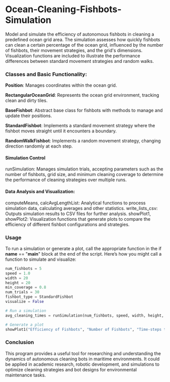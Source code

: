 # Ocean-Cleaning-Fishbots-Simulation

Model and simulate the efficiency of autonomous fishbots in cleaning a predefined ocean grid area. The simulation assesses how quickly fishbots can clean a certain percentage of the ocean grid, influenced by the number of fishbots, their movement strategies, and the grid's dimensions. Visualization functions are included to illustrate the performance differences between standard movement strategies and random walks.

### Classes and Basic Functionality:

**Position**: Manages coordinates within the ocean grid.

**RectangularOceanGrid**: Represents the ocean grid environment, tracking clean and dirty tiles.

**BaseFishbot**: Abstract base class for fishbots with methods to manage and update their positions.

**StandardFishbot**: Implements a standard movement strategy where the fishbot moves straight until it encounters a boundary.

**RandomWalkFishbot**: Implements a random movement strategy, changing direction randomly at each step.

#### Simulation Control

runSimulation: Manages simulation trials, accepting parameters such as the number of fishbots, grid size, and minimum cleaning coverage to determine the performance of cleaning strategies over multiple runs.

#### Data Analysis and Visualization:

computeMeans, calcAvgLengthList: Analytical functions to process simulation data, calculating averages and other statistics.
write_lists_csv: Outputs simulation results to CSV files for further analysis.
showPlot1, showPlot2: Visualization functions that generate plots to compare the efficiency of different fishbot configurations and strategies.

### Usage
To run a simulation or generate a plot, call the appropriate function in the if __name__ == "__main__" block at the end of the script. Here’s how you might call a function to simulate and visualize:

```python
num_fishbots = 5
speed = 1.0
width = 20
height = 20
min_coverage = 0.8
num_trials = 30
fishbot_type = StandardFishbot
visualize = False

# Run a simulation
avg_cleaning_times = runSimulation(num_fishbots, speed, width, height, min_coverage, num_trials, fishbot_type, visualize)

# Generate a plot
showPlot1("Efficiency of Fishbots", "Number of Fishbots", "Time-steps to Clean 80% of Grid")
```

### Conclusion
This program provides a useful tool for researching and understanding the dynamics of autonomous cleaning bots in maritime environments. It could be applied in academic research, robotic development, and simulations to optimize cleaning strategies and bot designs for environmental maintenance tasks.
